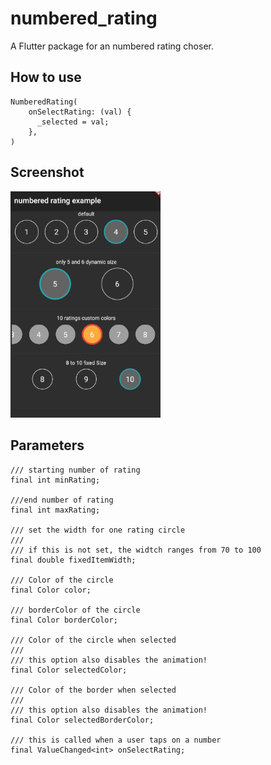 # numbered_rating

A Flutter package for an numbered rating choser.

## How to use

    NumberedRating(
        onSelectRating: (val) {
          _selected = val;
        },
    )

## Screenshot

<img src="https://github.com/autlunatic/flutter_numbered_rating/blob/master/screenshots/example.png?raw=true" width="240"/>

## Parameters

    /// starting number of rating
    final int minRating;

    ///end number of rating
    final int maxRating;

    /// set the width for one rating circle
    ///
    /// if this is not set, the widtch ranges from 70 to 100
    final double fixedItemWidth;

    /// Color of the circle
    final Color color;

    /// borderColor of the circle
    final Color borderColor;

    /// Color of the circle when selected
    ///
    /// this option also disables the animation!
    final Color selectedColor;

    /// Color of the border when selected
    ///
    /// this option also disables the animation!
    final Color selectedBorderColor;

    /// this is called when a user taps on a number
    final ValueChanged<int> onSelectRating;
